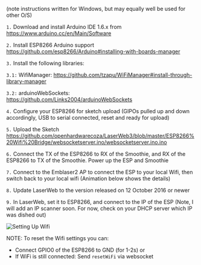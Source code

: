(note instructions written for Windows, but may equally well be used for other O/S)


`1.`  Download and install Arduino IDE 1.6.x from https://www.arduino.cc/en/Main/Software

`2.`  Install ESP8266 Arduino support https://github.com/esp8266/Arduino#installing-with-boards-manager

`3.`  Install the following libraries:

`3.1:`  WifiManager: https://github.com/tzapu/WiFiManager#install-through-library-manager

`3.2:`  arduinoWebSockets: https://github.com/Links2004/arduinoWebSockets

`4.` Configure your ESP8266 for sketch upload (GIPOs pulled up and down accordingly, USB to serial connected, reset and ready for upload)

`5.`  Upload the Sketch https://github.com/openhardwarecoza/LaserWeb3/blob/master/ESP8266%20Wifi%20Bridge/websocketserver.ino/websocketserver.ino.ino

`6.`  Connect the TX of the ESP8266 to RX of the Smoothie, and RX of the ESP8266 to TX of the Smoothie. Power up the ESP and Smoothie

`7.`  Connect to the Emblaser2 AP to connect the ESP to your local Wifi, then switch back to your local wifi (Animation below shows the details)

`8.`  Update LaserWeb to the version released on 12 October 2016 or newer

`9.` In LaserWeb, set it to ESP8266, and connect to the IP of the ESP (Note, I will add an IP scanner soon. For now, check on your DHCP server which IP was dished out)

![Setting Up Wifi](wifibridge.gif)


NOTE: To reset the Wifi settings you can:
- Connect GPIO0 of the ESP8266 to GND (for 1-2s) or 
- If WiFi is still connected: Send `resetWiFi` via websocket
